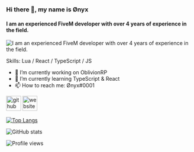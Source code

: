 ### Hi there 👋, my name is Ønyx
#### I am an experienced FiveM developer with over 4 years of experience in the field. 
![I am an experienced FiveM developer with over 4 years of experience in the field. ](https://i.imgur.com/pr4ygOf.png)


Skills: Lua / React / TypeScript / JS

- 🔭 I’m currently working on OblivionRP 
- 🌱 I’m currently learning TypeScript & React 
- 📫 How to reach me: Ønyx#0001 


[<img src='https://cdn.jsdelivr.net/npm/simple-icons@3.0.1/icons/github.svg' alt='github' height='40'>](https://github.com/JAY-YZ)  [<img src='https://cdn.jsdelivr.net/npm/simple-icons@3.0.1/icons/icloud.svg' alt='website' height='40'>](https://yozza.gg)  

[![Top Langs](https://github-readme-stats.vercel.app/api/top-langs/?username=JAY-YZ)](https://github.com/anuraghazra/github-readme-stats)

![GitHub stats](https://github-readme-stats.vercel.app/api?username=JAY-YZ&show_icons=true&count_private=true)  

![Profile views](https://gpvc.arturio.dev/JAY-YZ)  
